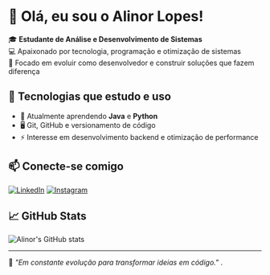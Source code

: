 # 👋 Olá, eu sou o Alinor Lopes!

🎓 **Estudante de Análise e Desenvolvimento de Sistemas**  
💻 Apaixonado por tecnologia, programação e otimização de sistemas  
🚀 Focado em evoluir como desenvolvedor e construir soluções que fazem diferença  

## 🚀 Tecnologias que estudo e uso
- 🌱 Atualmente aprendendo **Java** e **Python**
- 🖥️ Git, GitHub e versionamento de código
- ⚡ Interesse em desenvolvimento backend e otimização de performance

## 📫 Conecte-se comigo
[![LinkedIn](https://img.shields.io/badge/-LinkedIn-0A66C2?style=for-the-badge&logo=linkedin&logoColor=white)](https://linkedin.com/in/alinorlopes)
[![Instagram](https://img.shields.io/badge/-Instagram-E4405F?style=for-the-badge&logo=instagram&logoColor=white)](https://instagram.com/linorlopes)

## 📈 GitHub Stats
![Alinor's GitHub stats](https://github-readme-stats.vercel.app/api?username=alinorlopes&show_icons=true&theme=radical)

---

📝 *"Em constante evolução para transformar ideias em código."*
.
